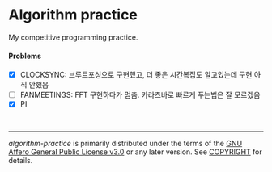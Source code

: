Algorithm practice
========

My competitive programming practice.

#### Problems
- [x] CLOCKSYNC: 브루트포싱으로 구현했고, 더 좋은 시간복잡도 알고있는데 구현 아직 안했음
- [ ] FANMEETINGS: FFT 구현하다가 멈춤. 카라츠바로 빠르게 푸는법은 잘 모르겠음
- [x] PI

<br>

--------

*algorithm-practice* is primarily distributed under the terms of the [GNU Affero
General Public License v3.0] or any later version. See [COPYRIGHT] for details.

[GNU Affero General Public License v3.0]: LICENSE
[COPYRIGHT]: COPYRIGHT
